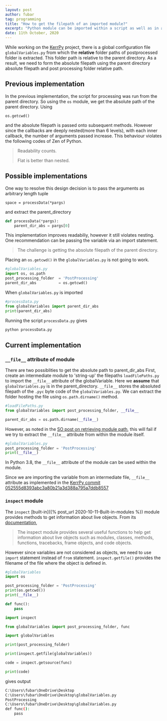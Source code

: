 ```yaml
---
layout: post
author: fubar
tag: programming
title: "How to get the filepath of an imported module?"
excerpt: "Python module can be imported within a script as well as in another module. This post describes two ways to get the filepath of an imported module."
date: 11th October, 2020
---
```


While working on the [KerrPy](https://github.com/Baalkikhaal/KerrPy) project, there is a global configuration file `globalVariables.py` from which the **relative** folder paths of postprocessed folder is extracted. This folder path is relative to the parent directory.
As a result, we need to form the absolute filepath using the parent directory absolute filepath and post processing folder relative path.

## Previous implementation

In the previous implementation, the script for processing was run from the parent directory. So using the `os` module, we get the absolute path of the parent directory. Using

    os.getcwd()

and the absolute filepath is passed onto subsequent methods.
However since the callbacks are deeply nested(more than 6 levels), with each inner callback, the number of arguments passed increase. This behaviour violates the following codes of Zen of Python.

>Readability counts.
>
>Flat is better than nested.

## Possible implementations

One way to resolve this design decision is to pass the arguments as arbitrary length tuple

    space = processData(*pargs)

and extract the parent_directory

```python
def processData(*pargs):
    parent_dir_abs = pargs[0]
```

This implementation improves readabiliy, however it still violates nesting.
One recommendation can be passing the variable via an import statement.

>The challenge is getting the absolute filepath of the parent directory.

Placing an `os.getcwd()` in the `globalVariables.py` is not going to work.

```python
#globalVariables.py
import os, os.path
post_processing_folder  = 'PostProcessing'
parent_dir_abs          = os.getcwd()
```

When `globalVariables.py` is imported

```python
#processData.py
from globalVariables import parent_dir_abs
print(parent_dir_abs)
```

Running the script `processData.py` gives

```bash
python processData.py
```

## Current implementation


### `__file__` attribute of module
There are two possiblities to get the absolute path to parent_dir_abs
First, create an intermediate module to 'string-up' the filepaths `loadFilePaths.py` to import the `__file__` attribute of the globalVariable. Here we **assume** that `globalVariables.py` is in the parent_directory. `__file__` stores the absoluted filepath of the `.pyc` byte code of the `globalVariables.py`. We can extract the folder hosting the file using `os.path.dirname()` method.

```python
#loadFilePaths.py
from globalVariables import post_processing_folder, __file__

parent_dir_abs = os.path.dirname(__file__)
```

However, as noted in the [SO post on retrieving module path](https://stackoverflow.com/questions/247770/how-to-retrieve-a-modules-path/12154601#12154601), this will fail if we try to extract the `__file__` attribute from within the module itself.

```python
#globalVariables.py
post_processing_folder = 'PostProcessing'
print(__file__)
```
In Python 3.8, the `__file__` attribute of the module can be used within  the module.

Since we are importing the variable from an intermediate file, `__file__` attribute as implemented in the [KerrPy commit 052555d8393abc3a80b21a3d388a795a7ddb8557](https://github.com/Baalkikhaal/KerrPy/commit/052555d8393abc3a80b21a3d388a795a7ddb8557)


### `inspect` module

The `inspect` [built-in]({% post_url 2020-10-11-Built-in-modules %}) module provides methods to get information about live objects. From its [documentation]((https://docs.python.org/3/library/inspect.html?highlight=inspect#module-inspect)),

> The inspect module provides several useful functions to help get information about live objects such as modules, classes, methods, functions, tracebacks, frame objects, and code objects.

However since variables are not considered as objects, we need to use `import` statement instead of `from` statement. `inspect.getfile()` provides the filename of the file where the object is defined in.

```python
#globalVariables
import os

post_processing_folder = 'PostProcessing'
print(os.getcwd())
print(__file__)

def func():
    pass
```

```python
import inspect

from globalVariables import post_processing_folder, func

import globalVariables

print(post_processing_folder)

print(inspect.getfile(globalVariables))

code = inspect.getsource(func)

print(code)
```

gives output

```bash
C:\Users\fubar\OneDrive\Desktop
C:\Users\fubar\OneDrive\Desktop\globalVariables.py
PostProcessing
C:\Users\fubar\OneDrive\Desktop\globalVariables.py
def func():
    pass
```
